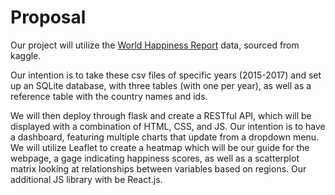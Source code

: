# Proposal

Our project will utilize the [World Happiness Report](https://www.kaggle.com/unsdsn/world-happiness) data, sourced from kaggle.

Our intention is to take these csv files of specific years (2015-2017) and set up an SQLite database, with three tables (with one per year), as well as a reference table with the country names and ids.

We will then deploy through flask and create a RESTful API, which will be displayed with a combination of HTML, CSS, and JS. Our intention is to have a dashboard, featuring multiple charts that update from a dropdown menu. We will utilize Leaflet to create a heatmap which will be our guide for the webpage, a gage indicating happiness scores, as well as a scatterplot matrix looking at relationships between variables based on regions. Our additional JS library with be React.js.
